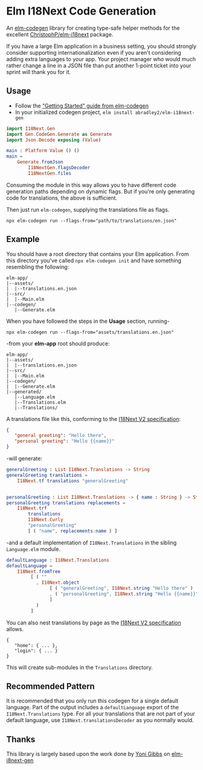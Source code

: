 # Elm I18Next Code Generation

An [elm-codegen](https://github.com/mdgriffith/elm-codegen) library for creating type-safe helper methods
for the excellent [ChristophP/elm-i18next](https://package.elm-lang.org/packages/ChristophP/elm-i18next/latest/)
package.

If you have a large Elm application in a business setting, you should strongly consider supporting internationalization
even if you aren't considering adding extra languages to your app. Your project manager who would much rather change a line
in a JSON file than put another 1-point ticket into your sprint will thank you for it.

## Usage

* Follow the ["Getting Started" guide from elm-codegen](https://github.com/mdgriffith/elm-codegen/blob/main/guide/GettingStarted.md)
* In your initialized codegen project, `elm install abradley2/elm-i18next-gen`

```Generate.elm
import I18Next.Gen
import Gen.CodeGen.Generate as Generate
import Json.Decode exposing (Value)

main : Platform Value () ()
main = 
    Generate.fromJson
        I18NextGen.flagsDecoder
        I18NextGen.files
```

Consuming the module in this way allows you to have different code generation paths depending on dynamic flags. But if you're only 
generating code for translations, the above is sufficient.

Then just run `elm-codegen`, supplying the translations file as flags.

`npx elm-codegen run --flags-from="path/to/translations/en.json"`

## Example

You should have a root directory that contains your Elm application. From this directory you've called
`npx elm-codegen init` and have something resembling the following:

```
elm-app/
|--assets/
|  |--translations.en.json
|--src/
|  |--Main.elm
|--codegen/
   |--Generate.elm
```

When you have followed the steps in the **Usage** section, running-

```
npx elm-codegen run --flags-from="assets/translations.en.json"
```

-from your **elm-app** root should produce:

```
elm-app/
|--assets/
|  |--translations.en.json
|--src/
|  |--Main.elm
|--codegen/
|  |--Generate.elm
|--generated/
   |--Language.elm
   |--Translations.elm
   |--Translations/   
```

A translations file like this, conforming to the [I18Next V2 specification](https://www.i18next.com/misc/json-format#i18next-json-v2):
```translations.json
{
   "general greeting": "Hello there",
   "personal greeting": "Hello {{name}}"
}
```

-will generate:

```Translations.elm
generalGreeting : List I18Next.Translations -> String
generalGreeting translations =
    I18Next.tf translations "generalGreeting"


personalGreeting : List I18Next.Translations -> { name : String } -> String
personalGreeting translations replacements =
    I18Next.trf
        translations
        I18Next.Curly
        "personalGreeting"
        [ ( "name", replacements.name ) ]

```

-and a default implementation of `I18Next.Translations` in the sibling `Language.elm` module.

```Language.elm
defaultLanguage : I18Next.Translations
defaultLanguage =
    I18Next.fromTree
         [ ( ""
           , I18Next.object
                [ ( "generalGreeting", I18Next.string "Hello there" ) 
                , ( "personalGreeting", I18Next.string "Hello {{name}}" )
                ]
           )
         ]
```

You can also nest translations by page as the [I18Next V2 specification](https://www.i18next.com/misc/json-format#i18next-json-v2) allows.
```
{
   "home": { ... },
   "login": { ... }
}
```

This will create sub-modules in the `Translations` directory.

## Recommended Pattern

It is recommended that you only run this codegen for a single default language. Part of the output
includes a `defaultLanguage` export of the `I18Next.Translations` type. For all your translations
that are not part of your default language, use `I18Next.translationsDecoder` as you normally would.

## Thanks

This library is largely based upon the work done by [Yoni Gibbs](https://github.com/yonigibbs) 
on [elm-i8next-gen](https://github.com/yonigibbs/elm-i18next-gen)
